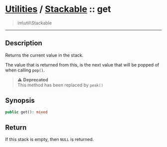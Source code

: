# [Utilities](util.md) / [Stackable](util-Stackable.md) :: get
 > im\util\Stackable
____

## Description
Returns the current value in the stack.

The value that is returned from this, is the next value
that will be popped of when calling `pop()`.

> :warning: **Deprecated**  
> This method has been replaced by `peak()`  

## Synopsis
```php
public get(): mixed
```

## Return
If this stack is empty, then `NULL` is returned.
